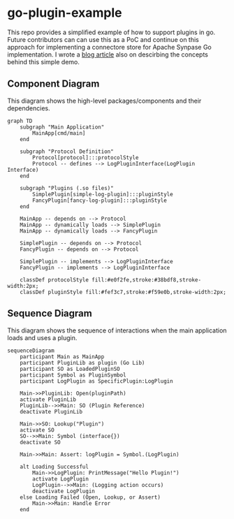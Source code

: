 # go-plugin-example
This repo provides a simplified example of how to support plugins in go. Future contributors can can use this as a PoC and continue on this approach for implementing a connectore store for Apache Synpase Go implementation. I wrote a [blog article](https://medium.com/@thisara.weerakoon2001/building-extensible-go-applications-with-plugins-19a4241f3e9a) also on descirbing the concepts behind this simple demo. 

## Component Diagram

This diagram shows the high-level packages/components and their dependencies.

```mermaid
graph TD
    subgraph "Main Application"
        MainApp[cmd/main]
    end

    subgraph "Protocol Definition"
        Protocol[protocol]:::protocolStyle
        Protocol -- defines --> LogPluginInterface(LogPlugin Interface)
    end

    subgraph "Plugins (.so files)"
        SimplePlugin[simple-log-plugin]:::pluginStyle
        FancyPlugin[fancy-log-plugin]:::pluginStyle
    end

    MainApp -- depends on --> Protocol
    MainApp -- dynamically loads --> SimplePlugin
    MainApp -- dynamically loads --> FancyPlugin

    SimplePlugin -- depends on --> Protocol
    FancyPlugin -- depends on --> Protocol

    SimplePlugin -- implements --> LogPluginInterface
    FancyPlugin -- implements --> LogPluginInterface

    classDef protocolStyle fill:#e0f2fe,stroke:#38bdf8,stroke-width:2px;
    classDef pluginStyle fill:#fef3c7,stroke:#f59e0b,stroke-width:2px;
```

## Sequence Diagram

This diagram shows the sequence of interactions when the main application loads and uses a plugin.

```mermaid
sequenceDiagram
    participant Main as MainApp
    participant PluginLib as plugin (Go Lib)
    participant SO as LoadedPluginSO
    participant Symbol as PluginSymbol
    participant LogPlugin as SpecificPlugin:LogPlugin

    Main->>PluginLib: Open(pluginPath)
    activate PluginLib
    PluginLib-->>Main: SO (Plugin Reference)
    deactivate PluginLib

    Main->>SO: Lookup("Plugin")
    activate SO
    SO-->>Main: Symbol (interface{})
    deactivate SO

    Main->>Main: Assert: logPlugin = Symbol.(LogPlugin)

    alt Loading Successful
        Main->>LogPlugin: PrintMessage("Hello Plugin!")
        activate LogPlugin
        LogPlugin-->>Main: (Logging action occurs)
        deactivate LogPlugin
    else Loading Failed (Open, Lookup, or Assert)
        Main->>Main: Handle Error
    end
```
